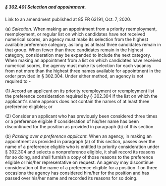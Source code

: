 ##### § 302.401 Selection and appointment. #####

Link to an amendment published at 85 FR 63191, Oct. 7, 2020.

(a) *Selection.* When making an appointment from a priority reemployment, reemployment, or regular list on which candidates have not received numerical scores, an agency must make its selection from the highest available preference category, as long as at least three candidates remain in that group. When fewer than three candidates remain in the highest category, consideration may be expanded to include the next category. When making an appointment from a list on which candidates have received numerical scores, the agency must make its selection for each vacancy from not more than the highest three names available for appointment in the order provided in § 302.304. Under either method, an agency is not required to -

(1) Accord an applicant on its priority reemployment or reemployment list the preference consideration required by § 302.304 if the list on which the applicant's name appears does not contain the names of at least three preference eligibles; or

(2) Consider an applicant who has previously been considered three times or a preference eligible if consideration of his/her name has been discontinued for the position as provided in paragraph (b) of this section.

(b) *Passing over a preference applicant.* When an agency, in making an appointment as provided in paragraph (a) of this section, passes over the name of a preference eligible who is entitled to priority consideration under § 302.304 and selects a nonpreference eligible, it shall record its reasons for so doing, and shall furnish a copy of those reasons to the preference eligible or his/her representative on request. An agency may discontinue consideration of the name of a preference eligible for a position if on three occasions the agency has considered him/her for the position and has passed over his/her name and recorded its reasons for so doing.